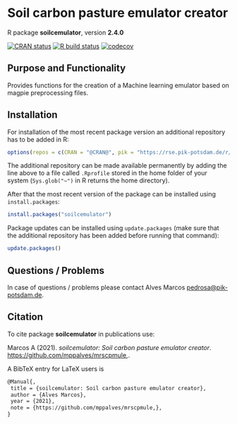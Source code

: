 # Soil carbon pasture emulator creator

R package **soilcemulator**, version **2.4.0**

[![CRAN status](https://www.r-pkg.org/badges/version/soilcemulator)](https://cran.r-project.org/package=soilcemulator)   [![R build status](https://github.com/mppalves/mrscpmule/workflows/check/badge.svg)](https://github.com/mppalves/mrscpmule/actions) [![codecov](https://codecov.io/gh/mppalves/mrscpmule/branch/master/graph/badge.svg)](https://codecov.io/gh/mppalves/mrscpmule)

## Purpose and Functionality

Provides functions for the creation of a Machine learning emulator based on magpie preprocessing files.


## Installation

For installation of the most recent package version an additional repository has to be added in R:

```r
options(repos = c(CRAN = "@CRAN@", pik = "https://rse.pik-potsdam.de/r/packages"))
```
The additional repository can be made available permanently by adding the line above to a file called `.Rprofile` stored in the home folder of your system (`Sys.glob("~")` in R returns the home directory).

After that the most recent version of the package can be installed using `install.packages`:

```r 
install.packages("soilcemulator")
```

Package updates can be installed using `update.packages` (make sure that the additional repository has been added before running that command):

```r 
update.packages()
```

## Questions / Problems

In case of questions / problems please contact Alves Marcos <pedrosa@pik-potsdam.de>.

## Citation

To cite package **soilcemulator** in publications use:

Marcos A (2021). _soilcemulator: Soil carbon pasture emulator creator_. https://github.com/mppalves/mrscpmule,.

A BibTeX entry for LaTeX users is

 ```latex
@Manual{,
  title = {soilcemulator: Soil carbon pasture emulator creator},
  author = {Alves Marcos},
  year = {2021},
  note = {https://github.com/mppalves/mrscpmule,},
}
```


